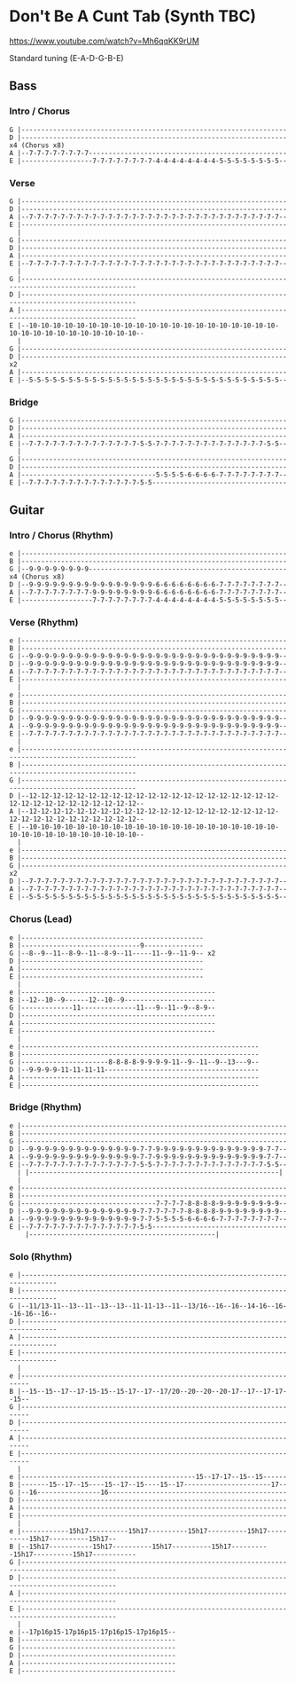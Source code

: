 # Don't Be A Cunt Tab (Synth TBC)

<https://www.youtube.com/watch?v=Mh6qqKK9rUM>

Standard tuning (E-A-D-G-B-E)

## Bass

### Intro / Chorus

    G |-------------------------------------------------------------------
    D |------------------------------------------------------------------- x4 (Chorus x8)
    A |--7-7-7-7-7-7-7-7--------------------------------------------------
    E |------------------7-7-7-7-7-7-7-7-4-4-4-4-4-4-4-4-5-5-5-5-5-5-5-5--

### Verse

    G |-------------------------------------------------------------------
    D |-------------------------------------------------------------------
    A |--7-7-7-7-7-7-7-7-7-7-7-7-7-7-7-7-7-7-7-7-7-7-7-7-7-7-7-7-7-7-7-7--
    E |-------------------------------------------------------------------
      |
    G |-------------------------------------------------------------------
    D |-------------------------------------------------------------------
    A |-------------------------------------------------------------------
    E |--7-7-7-7-7-7-7-7-7-7-7-7-7-7-7-7-7-7-7-7-7-7-7-7-7-7-7-7-7-7-7-7--
      |
    G |---------------------------------------------------------------------------------------------------
    D |---------------------------------------------------------------------------------------------------
    A |---------------------------------------------------------------------------------------------------
    E |--10-10-10-10-10-10-10-10-10-10-10-10-10-10-10-10-10-10-10-10-10-10-10-10-10-10-10-10-10-10-10-10--
      |
    G |-------------------------------------------------------------------
    D |------------------------------------------------------------------- x2
    A |-------------------------------------------------------------------
    E |--5-5-5-5-5-5-5-5-5-5-5-5-5-5-5-5-5-5-5-5-5-5-5-5-5-5-5-5-5-5-5-5--

### Bridge

    G |-------------------------------------------------------------------
    D |-------------------------------------------------------------------
    A |-------------------------------------------------------------------
    E |--7-7-7-7-7-7-7-7-7-7-7-7-7-7-5-5-7-7-7-7-7-7-7-7-7-7-7-7-7-7-5-5--
      |
    G |-------------------------------------------------------------------
    D |-------------------------------------------------------------------
    A |----------------------------------5-5-5-5-6-6-6-6-7-7-7-7-7-7-7-7--
    E |--7-7-7-7-7-7-7-7-7-7-7-7-7-7-5-5----------------------------------

## Guitar

### Intro / Chorus (Rhythm)

    e |-------------------------------------------------------------------
    B |-------------------------------------------------------------------
    G |--9-9-9-9-9-9-9-9-------------------------------------------------- x4 (Chorus x8)
    D |--9-9-9-9-9-9-9-9-9-9-9-9-9-9-9-9-6-6-6-6-6-6-6-6-7-7-7-7-7-7-7-7--
    A |--7-7-7-7-7-7-7-7-9-9-9-9-9-9-9-9-6-6-6-6-6-6-6-6-7-7-7-7-7-7-7-7--
    E |------------------7-7-7-7-7-7-7-7-4-4-4-4-4-4-4-4-5-5-5-5-5-5-5-5--

### Verse (Rhythm)

    e |-------------------------------------------------------------------
    B |-------------------------------------------------------------------
    G |--9-9-9-9-9-9-9-9-9-9-9-9-9-9-9-9-9-9-9-9-9-9-9-9-9-9-9-9-9-9-9-9--
    D |--9-9-9-9-9-9-9-9-9-9-9-9-9-9-9-9-9-9-9-9-9-9-9-9-9-9-9-9-9-9-9-9--
    A |--7-7-7-7-7-7-7-7-7-7-7-7-7-7-7-7-7-7-7-7-7-7-7-7-7-7-7-7-7-7-7-7--
    E |-------------------------------------------------------------------
      |
    e |-------------------------------------------------------------------
    B |-------------------------------------------------------------------
    G |-------------------------------------------------------------------
    D |--9-9-9-9-9-9-9-9-9-9-9-9-9-9-9-9-9-9-9-9-9-9-9-9-9-9-9-9-9-9-9-9--
    A |--9-9-9-9-9-9-9-9-9-9-9-9-9-9-9-9-9-9-9-9-9-9-9-9-9-9-9-9-9-9-9-9--
    E |--7-7-7-7-7-7-7-7-7-7-7-7-7-7-7-7-7-7-7-7-7-7-7-7-7-7-7-7-7-7-7-7--
      |
    e |---------------------------------------------------------------------------------------------------
    B |---------------------------------------------------------------------------------------------------
    G |---------------------------------------------------------------------------------------------------
    D |--12-12-12-12-12-12-12-12-12-12-12-12-12-12-12-12-12-12-12-12-12-12-12-12-12-12-12-12-12-12-12-12--
    A |--12-12-12-12-12-12-12-12-12-12-12-12-12-12-12-12-12-12-12-12-12-12-12-12-12-12-12-12-12-12-12-12--
    E |--10-10-10-10-10-10-10-10-10-10-10-10-10-10-10-10-10-10-10-10-10-10-10-10-10-10-10-10-10-10-10-10--
      |
    e |-------------------------------------------------------------------
    B |-------------------------------------------------------------------
    G |------------------------------------------------------------------- x2
    D |--7-7-7-7-7-7-7-7-7-7-7-7-7-7-7-7-7-7-7-7-7-7-7-7-7-7-7-7-7-7-7-7--
    A |--7-7-7-7-7-7-7-7-7-7-7-7-7-7-7-7-7-7-7-7-7-7-7-7-7-7-7-7-7-7-7-7--
    E |--5-5-5-5-5-5-5-5-5-5-5-5-5-5-5-5-5-5-5-5-5-5-5-5-5-5-5-5-5-5-5-5--

### Chorus (Lead)

    e |----------------------------------------------
    B |------------------------------9---------------
    G |--8--9--11--8-9--11--8-9--11-----11--9--11-9-- x2
    D |----------------------------------------------
    A |----------------------------------------------
    E |----------------------------------------------
      |
    e |-------------------------------------------------
    B |--12--10--9------12--10--9-----------------------
    G |-------------11--------------11---9--11--9--8-9--
    D |-------------------------------------------------
    A |-------------------------------------------------
    E |-------------------------------------------------
      |
    e |------------------------------------------------------------
    B |------------------------------------------------------------
    G |----------------------8-8-8-8-9-9-9-9-11--9--11--9--13---9--
    D |--9-9-9-9-11-11-11-11---------------------------------------
    A |------------------------------------------------------------
    E |------------------------------------------------------------

### Bridge (Rhythm)

    e |-------------------------------------------------------------------
    B |-------------------------------------------------------------------
    G |-------------------------------------------------------------------
    D |--9-9-9-9-9-9-9-9-9-9-9-9-9-9-7-7-9-9-9-9-9-9-9-9-9-9-9-9-9-9-7-7--
    A |--9-9-9-9-9-9-9-9-9-9-9-9-9-9-7-7-9-9-9-9-9-9-9-9-9-9-9-9-9-9-7-7--
    E |--7-7-7-7-7-7-7-7-7-7-7-7-7-7-5-5-7-7-7-7-7-7-7-7-7-7-7-7-7-7-5-5--
      | |---------------------------------------------------------------|
      |
    e |-------------------------------------------------------------------
    B |-------------------------------------------------------------------
    G |----------------------------------7-7-7-7-8-8-8-8-9-9-9-9-9-9-9-9--
    D |--9-9-9-9-9-9-9-9-9-9-9-9-9-9-7-7-7-7-7-7-8-8-8-8-9-9-9-9-9-9-9-9--
    A |--9-9-9-9-9-9-9-9-9-9-9-9-9-9-7-7-5-5-5-5-6-6-6-6-7-7-7-7-7-7-7-7--
    E |--7-7-7-7-7-7-7-7-7-7-7-7-7-7-5-5----------------------------------
        |-----------------------------------------------|

### Solo (Rhythm)

    e |-------------------------------------------------------------------------------
    B |-------------------------------------------------------------------------------
    G |--11/13-11--13--11--13--13--11-11-13--11--13/16--16--16--14-16--16--16-16--16--
    D |-------------------------------------------------------------------------------
    A |-------------------------------------------------------------------------------
    E |-------------------------------------------------------------------------------
      |
    e |------------------------------------------------------------------------
    B |--15--15--17--17-15-15--15-17--17--17/20--20--20--20-17--17--17-17--15--
    G |------------------------------------------------------------------------
    D |------------------------------------------------------------------------
    A |------------------------------------------------------------------------
    E |------------------------------------------------------------------------
      |
    e |--------------------------------------------15--17-17--15--15------
    B |-------15--17--15----15--17--15----15--17----------------------17--
    G |--16----------------16---------------------------------------------
    D |-------------------------------------------------------------------
    A |-------------------------------------------------------------------
    E |-------------------------------------------------------------------
      |
    e |------------15h17----------15h17----------15h17----------15h17----------15h17----------15h17--
    B |--15h17-----------15h17----------15h17----------15h17----------15h17----------15h17-----------
    G |----------------------------------------------------------------------------------------------
    D |----------------------------------------------------------------------------------------------
    A |----------------------------------------------------------------------------------------------
    E |----------------------------------------------------------------------------------------------
      |
    e |--17p16p15-17p16p15-17p16p15-17p16p15--
    B |---------------------------------------
    G |---------------------------------------
    D |---------------------------------------
    A |---------------------------------------
    E |---------------------------------------
